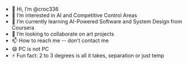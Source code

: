 - 👋 Hi, I’m @croc336
- 👀 I’m interested in AI and Competitive Control Areas
- 🌱 I’m currently learning AI-Powered Software and System Design from Coursera
- 💞️ I’m looking to collaborate on art projects
- 📫 How to reach me -- don't contact me
- 😄 PC is not PC
- ⚡ Fun fact: 2 to 3 degrees is all it takes, separation or just temp

<!---
croc336/croc336 is a ✨ special ✨ repository because its `README.md` (this file) appears on your GitHub profile.
You can click the Preview link to take a look at your changes.
--->
